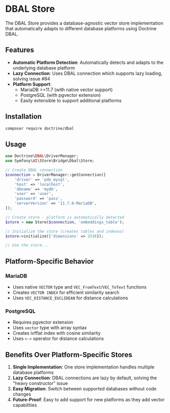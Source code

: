 # DBAL Store

The DBAL Store provides a database-agnostic vector store implementation that automatically adapts to different database platforms using Doctrine DBAL.

## Features

- **Automatic Platform Detection**: Automatically detects and adapts to the underlying database platform
- **Lazy Connection**: Uses DBAL connection which supports lazy loading, solving issue #84
- **Platform Support**:
  - MariaDB >=11.7 (with native vector support)
  - PostgreSQL (with pgvector extension)
  - Easily extensible to support additional platforms

## Installation

```bash
composer require doctrine/dbal
```

## Usage

```php
use Doctrine\DBAL\DriverManager;
use Symfony\AI\Store\Bridge\Dbal\Store;

// Create DBAL connection
$connection = DriverManager::getConnection([
    'driver' => 'pdo_mysql',
    'host' => 'localhost',
    'dbname' => 'mydb',
    'user' => 'user',
    'password' => 'pass',
    'serverVersion' => '11.7.0-MariaDB',
]);

// Create store - platform is automatically detected
$store = new Store($connection, 'embeddings_table');

// Initialize the store (creates tables and indexes)
$store->initialize(['dimensions' => 1536]);

// Use the store...
```

## Platform-Specific Behavior

### MariaDB
- Uses native `VECTOR` type and `VEC_FromText`/`VEC_ToText` functions
- Creates `VECTOR INDEX` for efficient similarity search
- Uses `VEC_DISTANCE_EUCLIDEAN` for distance calculations

### PostgreSQL
- Requires pgvector extension
- Uses `vector` type with array syntax
- Creates ivfflat index with cosine similarity
- Uses `<->` operator for distance calculations

## Benefits Over Platform-Specific Stores

1. **Single Implementation**: One store implementation handles multiple database platforms
2. **Lazy Connection**: DBAL connections are lazy by default, solving the "heavy constructor" issue
3. **Easy Migration**: Switch between supported databases without code changes
4. **Future-Proof**: Easy to add support for new platforms as they add vector capabilities